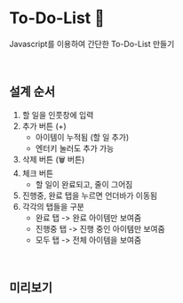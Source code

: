 # To-Do-List 📝
Javascript를 이용하여 간단한 To-Do-List 만들기 

<br>

## 설계 순서
1) 할 일을 인풋창에 입력
2) 추가 버튼 (+)
   - 아이템이 누적됨 (할 일 추가)
   - 엔터키 눌러도 추가 가능
3) 삭제 버튼 (🗑 버튼)
4) 체크 버튼
   - 할 일이 완료되고, 줄이 그어짐
5) 진행중, 완료 탭을 누르면 언더바가 이동됨
6) 각각의 탭들을 구분
   - 완료 탭 -> 완료 아이템만 보여줌
   - 진행중 탭 -> 진행 중인 아이템만 보여줌
   - 모두 탭 -> 전체 아이템을 보여줌
     
<br>

## 미리보기

